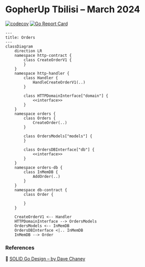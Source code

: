 # GopherUp Tbilisi – March 2024

[![codecov](https://codecov.io/gh/itimky/gopher-up-march-2024/graph/badge.svg?token=GAFHEGYAUQ)](https://codecov.io/gh/itimky/gopher-up-march-2024)
[![Go Report Card](https://goreportcard.com/badge/github.com/itimky/gopher-up-march-2024)](https://goreportcard.com/report/github.com/itimky/gopher-up-march-2024)

<!-- https://mermaid.js.org/syntax/classDiagram.html -->

```mermaid
---
title: Orders
---
classDiagram
    direction LR
    namespace http-contract {
        class CreateOrderV1 {
        }
    }
    namespace http-handler {
        class Handler {
            HandleCreateOrderV1(..)
        }
        
        class HTTPDomainInterface["domain"] {
            <<interface>>
        }
    }
    namespace orders {
        class Orders {
            CreateOrder(..)
        }
        
        class OrdersModels["models"] {
        }
        
        class OrdersDBInterface["db"] {
            <<interface>>
        }
    }
    namespace orders-db {
        class InMemDB {
            AddOrder(..)
        }
    }
    namespace db-contract {
        class Order {
            
        }
    }

    CreateOrderV1 <-- Handler
    HTTPDomainInterface --> OrdersModels
    OrdersModels <-- InMemDB
    OrdersDBInterface <|.. InMemDB
    InMemDB --> Order
```

### References

🔗 [SOLID Go Design – by Dave Chaney](https://dave.cheney.net/2016/08/20/solid-go-design)
